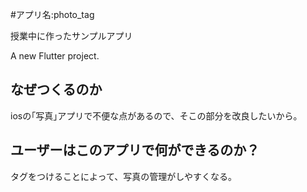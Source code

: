 #アプリ名:photo_tag

授業中に作ったサンプルアプリ

A new Flutter project.

## なぜつくるのか

iosの｢写真｣アプリで不便な点があるので、そこの部分を改良したいから。

## ユーザーはこのアプリで何ができるのか？

タグをつけることによって、写真の管理がしやすくなる。
